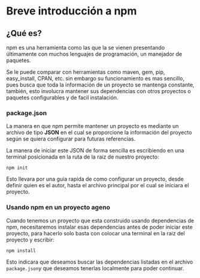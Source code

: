 # Breve introducción a npm

## ¿Qué es?

npm es una herramienta como las que la se vienen presentando últimamente con muchos lenguajes de programación, un manejador de paquetes. 

Se le puede comparar con herramientas como maven, gem, pip, easy\_install, CPAN, etc. sin embargo su funcionamiento es mas sencillo, pues busca que toda la información de un proyecto se mantenga constante, también, esto involucra mantener sus dependencias con otros proyectos o paquetes configurables y de facil instalación.

### package.json

La manera en que npm permite mantener un proyecto es mediante un archivo de tipo **JSON** en el cual se proporcione la información del proyecto según se quiera configurar para futuras referencias.

La manera de iniciar este JSON de forma sencilla es escribiendo en una terminal posicionada en la ruta de la raiz de nuestro proyecto:

`npm init`

Esto llevara por una guia rapida de como configurar un proyecto, desde definir quien es el autor, hasta el archivo principal por el cual se iniciara el proyecto.

### Usando npm en un proyecto ageno

Cuando tenemos un proyecto que esta construido usando dependencias de npm, necesitaremos instalar esas dependencias antes de poder iniciar este proyecto, para hacerlo solo basta con colocar una terminal en la raiz del proyecto y escribir:

`npm install`

Esto indicara que deseamos buscar las dependencias listadas en el archivo `package.json`y que deseamos tenerlas localmente para poder continuar.